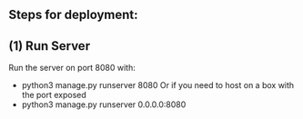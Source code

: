 Steps for deployment:
---------------------

(1) Run Server
---------------------------
Run the server on port 8080 with:
- python3 manage.py runserver 8080
Or if you need to host on a box with the port exposed
- python3 manage.py runserver 0.0.0.0:8080

